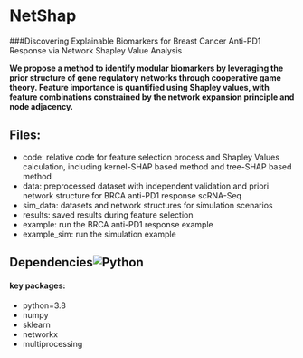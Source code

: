 # NetShap

###Discovering Explainable Biomarkers for Breast Cancer Anti-PD1 Response via Network Shapley Value Analysis

**We propose a method to identify modular biomarkers by leveraging the prior structure of gene regulatory networks through cooperative game theory. Feature importance is quantified using Shapley values, with feature combinations constrained by the network expansion principle and node adjacency.**

## Files:
*	code: relative code for feature selection process and Shapley Values calculation, including kernel-SHAP based method and tree-SHAP based method
*	data: preprocessed dataset with independent validation and priori network structure for BRCA anti-PD1 response scRNA-Seq 
*	sim_data: datasets and network structures for simulation scenarios
*	results: saved results during feature selection
*	example: run the BRCA anti-PD1 response example
*	example_sim: run the simulation example

## Dependencies![Python](https://img.shields.io/badge/python-3.8-blue "Python")
#### key packages:
- python=3.8
- numpy
- sklearn
- networkx
- multiprocessing
